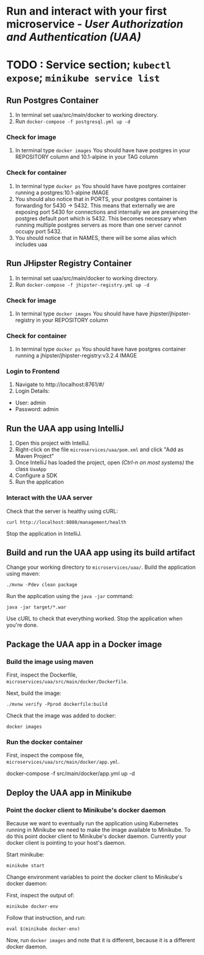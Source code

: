 # Run and interact with your first microservice - _User Authorization and Authentication (UAA)_

# TODO : Service section; `kubectl expose`; `minikube service list`

## Run Postgres Container
1. In terminal set uaa/src/main/docker to working directory.
2. Run `docker-compose -f postgresql.yml up -d`

### Check for image
1. In terminal type `docker images`
You should have have postgres in your REPOSITORY column and 10.1-alpine in your TAG column

### Check for container
1. In terminal type `docker ps`
You should have have postgres container running a postgres:10.1-alpine IMAGE
2. You should also notice that in PORTS, your postgres container is forwarding for 5430 -> 5432. This means that
externally we are exposing port 5430 for connections and internally we are preserving the postgres default port which is 5432.
This becomes necessary when running multiple postgres servers as more than one server cannot occupy port 5432.
3. You should notice that in NAMES, there will be some alias which includes uaa

## Run JHipster Registry Container
1. In terminal set uaa/src/main/docker to working directory.
2. Run `docker-compose -f jhipster-registry.yml up -d`

### Check for image
1. In terminal type `docker images`
You should have have jhipster/jhipster-registry in your REPOSITORY column

### Check for container
1. In terminal type `docker ps`
You should have have postgres container running a jhipster/jhipster-registry:v3.2.4 IMAGE

### Login to Frontend
1. Navigate to http://localhost:8761/#/ 
2. Login Details: 
- User: admin  
- Password: admin

## Run the UAA app using IntelliJ

1. Open this project with IntelliJ.
1. Right-click on the file `microservices/uaa/pom.xml` and click "Add as Maven Project"
1. Once IntelliJ has loaded the project, open _(Ctrl-n on most systems)_ the class `UaaApp`
1. Configure a SDK 
1. Run the application

### Interact with the UAA server

Check that the server is healthy using cURL:

    curl http://localhost:8080/management/health
    
Stop the application in IntelliJ.

## Build and run the UAA app using its build artifact

Change your working directory to `microservices/uaa/`. Build the application using maven:

    ./mvnw -Pdev clean package

Run the application using the `java -jar` command:

    java -jar target/*.war

Use cURL to check that everything worked. Stop the application when you're done.

## Package the UAA app in a Docker image

### Build the image using maven

First, inspect the Dockerfile, `microservices/uaa/src/main/docker/Dockerfile`.

Next, build the image:

    ./mvnw verify -Pprod dockerfile:build
    
Check that the image was added to docker:

    docker images

### Run the docker container

First, inspect the compose file, `microservices/uaa/src/main/docker/app.yml`.

docker-compose -f src/main/docker/app.yml up -d

## Deploy the UAA app in Minikube

### Point the docker client to Minikube's docker daemon
Because we want to eventually run the application using Kubernetes running in Minikube we need to make the image 
available to Minikube. To do this point docker client to Minikube's docker daemon. Currently your docker client is 
pointing to your host's daemon.

Start minikube:

    minikube start
    
Change environment variables to point the docker client to Minikube's docker daemon:

First, inspect the output of:

    minikube docker-env

Follow that instruction, and run: 

    eval $(minikube docker-env)
    
Now, run `docker images` and note that it is different, because it is a different docker daemon.
